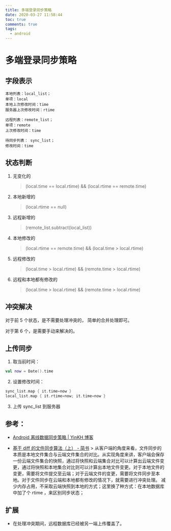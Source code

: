 ```yaml
---
title: 多端登录同步策略
date: 2020-03-27 11:58:44
toc: true
comments: true
tags:
  - android
---
```


# 多端登录同步策略

## 字段表示

```
本地列表：local_list；
单项：local
本地上次修改时间：time
服务器上次修改时间：rtime

远程列表：remote_list；
单项：remote
上次修改时间：time

待同步列表： sync_list；
修改时间：time
```

## 状态判断

1. 无变化的

   > (local.time == local.rtime) && (local.rtime == remote.time)

2. 本地新增的

   > (local.rtime == null)

3. 远程新增的

   > (remote_list.subtract(local_list))

4. 本地修改的

   > (local.rtime == remote.time) && (local.time > local.rtime)

5. 远程修改的

   > (local.time > local.rtime) && (remote.time > local.rtime)

6. 远程和本地都有修改的
   > (local.time > local.rtime) && (remote.time > local.rtime)

## 冲突解决

对于前 5 个状态，是不需要处理冲突的， 简单的合并处理即可。

对于第 6 个，是需要手动来解决的。

## 上传同步

1. 取当前时间：

```kotlin
val now = Date().time
```

2. 设置修改时间：

```kotlin
sync_list.map { it.time=now }
local_list.map { it.rtime=now; it.time=now }
```

3. 上传 sync_list 到服务器

## 参考：

- [Android 离线数据同步策略 | YinKH 博客](https://www.yinkh.top/article/72/)

- [基于 diff 的文件同步算法（上） - 简书](https://www.jianshu.com/p/1d889fb14ca3) > 从客户端的角度来看，文件同步的本质是本地文件集合与云端文件集合的对比。从实现角度来讲，客户端会保存一份云端文件集合的快照，通过将快照和云端集合对比可以计算出云端文件变更，通过将快照和本地集合对比则可以计算出本地文件变更。对于本地文件的变更，需要将文件提交至云端；对于云端文件的变更，需要将文件同步至本地。对于文件同步在云端和本地都有修改的情况下，就需要进行冲突处理。
  减少内存占用，不采取云端快照到本地的方式；这里换了种方式：在本地数据库中加了个 rtime ，来区别同步状态；

## 扩展

- 在处理冲突期间，远程数据库已经被另一端上传覆盖了。
